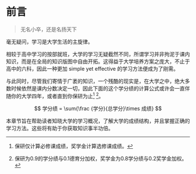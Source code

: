 # 前言

> 无名小卒，还是名扬天下

毫无疑问，学习是大学生活的主旋律。

相较于高中学习的按部就班，大学的学习无疑截然不同，所谓学习并非拘泥于课内知识，而是在全局的知识版图中自由开拓。这得益于大学培养方案之庞大，不止于高中的六科，因此一种更加 simple yet effective 的学习方法便成为了刚需。

与此同时，尽管我们寄情于广袤的知识，一个残酷的现实是，在大学之中，绝大多数时候依然是课内分数决定一切，因此下面的这个学分绩的计算公式或许会一直伴随你的大学四年，或者直到你保研为止[^1] [^2]。

$$
学分绩 = \sum{\frac {学分}{总学分}\times 成绩}
$$

本章节旨在帮助读者知晓大学的学习概况，了解大学的成绩结构，并且掌握正确的学习方法。这些将有助于你获取知识事半功倍。

[^1]: 保研仅计算必修课成绩，奖学金计算选修课成绩。

[^2]: 保研为0.9的学分绩与0.1德育分加权，奖学金为0.8学分绩与0.2奖学金加权。
